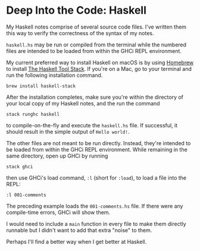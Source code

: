 # Deep Into the Code: Haskell

My Haskell notes comprise of several source code files. I've written them this way to verify the correctness of the syntax of my notes.

`haskell.hs` may be run or compiled from the terminal while the numbered files are intended to be loaded from within the GHCi REPL environment.

My current preferred way to install Haskell on macOS is by using [Homebrew](https://brew.sh) to install [The Haskell Tool Stack](https://haskellstack.org/). If you're on a Mac, go to your terminal and run the following installation command.

```shell
brew install haskell-stack
```

After the installation completes, make sure you're within the directory of your local copy of my Haskell notes, and the run the command

```shell
stack runghc haskell
```

to compile-on-the-fly and execute the `haskell.hs` file. If successful, it should result in the simple output of `Hello world!`.

The other files are not meant to be run directly. Instead, they're intended to be loaded from within the GHCi REPL environment. While remaining in the same directory, open up GHCi by running

```shell
stack ghci
```

then use GHCi's load command, `:l` (short for `:load`), to load a file into the REPL:

```shell
:l 001-comments
```

The preceding example loads the `001-comments.hs` file. If there were any compile-time errors, GHCi will show them.

I would need to include a `main` function in every file to make them directly runnable but I didn't want to add that extra "noise" to them.

Perhaps I'll find a better way when I get better at Haskell.
